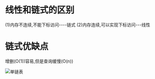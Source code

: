 # 线性和链式的区别
(1)内存不连续,不能下标访问----链式
(2)内存连续,可以实现下标访问---线性 

# 链式优缺点 
增删(O(1))容易,但是查询缓慢(O(n))

![单链表](https://blog-1-1256491104.cos.ap-chengdu.myqcloud.com/20190713183250.png)



